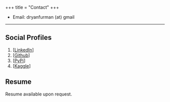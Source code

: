 +++
title = "Contact"
+++

* Email: dryanfurman (at) gmail

---

## Social Profiles

1. [[LinkedIn](https://www.linkedin.com/in/daniel-furman-702b02160/)]
2. [[Github](https://github.com/daniel-furman)]
3. [[PyPi](https://pypi.org/user/daniel-furman/)]
4. [[Kaggle](https://www.kaggle.com/dryanfurman)]

## Resume

Resume available upon request. 

